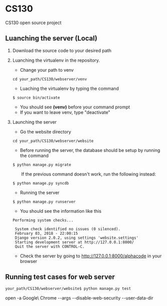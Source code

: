 # CS130
CS130 open source project

## Luanching the server (Local)

1. Download the source code to your desired path

2. Luanching the virtualenv in the repository. 
    * Change your path to venv
    ```
    cd your_path/CS130/webserver/venv
    ```
    * Luaching the virtualenv by typing the command
    ``` shell
    $ source bin/activate
    ``` 
    * You should see **(venv)** before your command prompt
    * If you want to leave venv, type "deactivate"

3. Launching the server
    * Go the website directory
    ```
    cd your_path/CS130/webserver/website
    ```
    * Before running the server, the database should be setup by running the command
    ```
    $ python manage.py migrate
    ```
    &nbsp; &nbsp; &nbsp; &nbsp;If the previous command doesn't work, run the following instead:
    ```
    $ python manage.py syncdb 
    ```
    * Running the server 
    ```
    $ python manage.py runserver
    ```
   * You should see the information like this
   ```
   Performing system checks...

    System check identified no issues (0 silenced).
    February 03, 2018 - 22:00:15
    Django version 2.0.2, using settings 'website.settings'
    Starting development server at http://127.0.0.1:8000/
    Quit the server with CONTROL-C.
   ``` 
   * Check the server by going to http://127.0.0.1:8000/alphacode in your browser 

## Running test cases for web server 
    your_path/CS130/webserver/website$ python manage.py test

open -a Google\ Chrome --args --disable-web-security --user-data-dir
